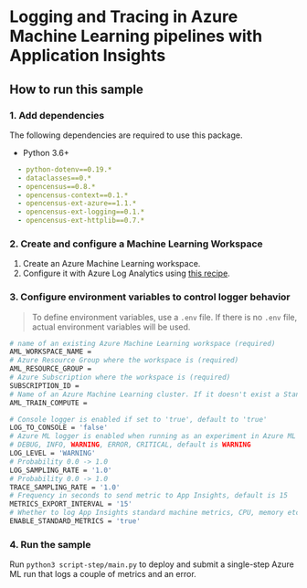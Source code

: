 # Logging and Tracing in Azure Machine Learning pipelines with Application Insights

## How to run this sample

### 1. Add dependencies

The following dependencies are required to use this package.

* Python 3.6+

```yaml
  - python-dotenv==0.19.*
  - dataclasses==0.*
  - opencensus==0.8.*
  - opencensus-context==0.1.*
  - opencensus-ext-azure==1.1.*
  - opencensus-ext-logging==0.1.*
  - opencensus-ext-httplib==0.7.*
```

### 2. Create and configure a Machine Learning Workspace

1. Create an Azure Machine Learning workspace.
1. Configure it with Azure Log Analytics using [this recipe](../../aml-log-analytics).

### 3. Configure environment variables to control logger behavior

> To define environment variables, use a `.env` file. If there is no `.env` file, actual environment variables will be used.

```bash
# name of an existing Azure Machine Learning workspace (required)
AML_WORKSPACE_NAME = 
# Azure Resource Group where the workspace is (required)
AML_RESOURCE_GROUP = 
# Azure Subscription where the workspace is (required)
SUBSCRIPTION_ID =
# Name of an Azure Machine Learning cluster. If it doesn't exist a Standard_DS3_v2 cluster will be created (required)
AML_TRAIN_COMPUTE =

# Console logger is enabled if set to 'true', default to 'true'
LOG_TO_CONSOLE = 'false'
# Azure ML logger is enabled when running as an experiment in Azure ML
# DEBUG, INFO, WARNING, ERROR, CRITICAL, default is WARNING
LOG_LEVEL = 'WARNING' 
# Probability 0.0 -> 1.0
LOG_SAMPLING_RATE = '1.0'
# Probability 0.0 -> 1.0
TRACE_SAMPLING_RATE = '1.0'
# Frequency in seconds to send metric to App Insights, default is 15
METRICS_EXPORT_INTERVAL = '15'
# Whether to log App Insights standard machine metrics, CPU, memory etc, default to 'false'
ENABLE_STANDARD_METRICS = 'true'
```

### 4. Run the sample

Run `python3 script-step/main.py` to deploy and submit a single-step Azure ML run that logs a couple of metrics and an error.
